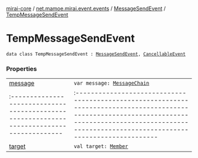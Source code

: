 [mirai-core](../../../index.md) / [net.mamoe.mirai.event.events](../../index.md) / [MessageSendEvent](../index.md) / [TempMessageSendEvent](./index.md)

# TempMessageSendEvent

`data class TempMessageSendEvent : `[`MessageSendEvent`](../index.md)`, `[`CancellableEvent`](../../../net.mamoe.mirai.event/-cancellable-event/index.md)

### Properties
|||
|:----------------------------------------------------------------------------------------|:---------------------------------------------------------------------------------------------------------------------------------------------------------------------------------------------------------|
| [message](message.md) | `var message: `[`MessageChain`](../../../net.mamoe.mirai.message.data/-message-chain/index.md) ||||
|:----------------------------------------------------------------------------------------|:---------------------------------------------------------------------------------------------------------------------------------------------------------------------------------------------------------|
| [target](target.md) | `val target: `[`Member`](../../../net.mamoe.mirai.contact/-member/index.md) |

